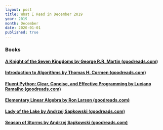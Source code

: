 ```yaml
---
layout: post
title: What I Read in December 2019
year: 2019
month: December
date: 2020-01-01
published: true
---
```


### Books

#### [A Knight of the Seven Kingdoms by George R.R. Martin (goodreads.com)](https://www.goodreads.com/book/show/18635622)

#### [Introduction to Algorithms by Thomas H. Cormen (goodreads.com)](https://www.goodreads.com/book/show/108986)

#### [Fluent Python: Clear, Concise, and Effective Programming by Luciano Ramalho (goodreads.com)](https://www.goodreads.com/book/show/22800567)

#### [Elementary Linear Algebra by Ron Larson (goodreads.com)](https://www.goodreads.com/book/show/1778438)

#### [Lady of the Lake by Andrzej Sapkowski (goodreads.com)](https://www.goodreads.com/book/show/31933977)

#### [Season of Storms by Andrzej Sapkowski (goodreads.com)](https://www.goodreads.com/book/show/36099978)